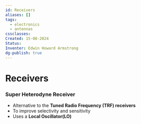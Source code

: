```yaml
---
id: Receivers
aliases: []
tags:
  - electronics
  - antennas
cssclasses: 
Created: 15-08-2024
Status: 
Inventer: Edwin Howard Armstrong
dg-publish: true
---
```

# Receivers

### Super Heterodyne Receiver
- Alternative to the **Tuned Radio Frequency (TRF) receivers**
- To improve selectivity and sensitivity
- Uses a **Local Oscillator(LO)** 